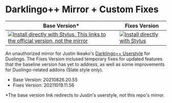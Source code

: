 # Darklingo++ Mirror + Custom Fixes

Base Version* | Fixes Version
------------ | -------------
[![Install directly with Stylus. This links to the official version, not the mirror](https://img.shields.io/badge/Install%20%20with-Stylus-00adad.svg?style=for-the-badge&logo=stylus)](https://cdn.jsdelivr.net/gh/33kk/uso-archive@flomaster/data/usercss/169205.user.css) | [![Install directly with Stylus](https://img.shields.io/badge/Install%20%20with-Stylus-00adad.svg?style=for-the-badge&logo=stylus)](https://raw.githubusercontent.com/ZykeDev/darklingo-mirror/main/darklingo-addons.user.css)



An unauthorized mirror for Justin Ikeako's [Darklingo++ Userstyle](https://userstyles.org/styles/169205/darklingo) for Duolingo.
The Fixes Version inclused temporary fixes for updated features that the baseline version has yet to address, as well as some improvements for Duolingo-related addons (Slate style only).

* Base Version: 20210826.20.55
* Fixes Version: 20211019.11.56






*The base version link redirects to Justin's userstyle, not this repo's mirror.
